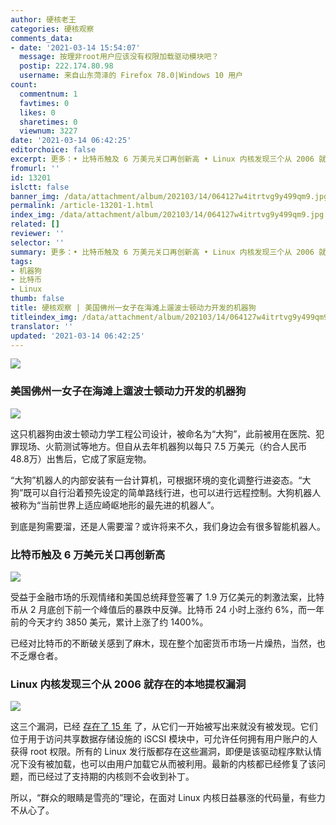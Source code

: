 ```yaml
---
author: 硬核老王
categories: 硬核观察
comments_data:
- date: '2021-03-14 15:54:07'
  message: 按理非root用户应该没有权限加载驱动模块吧？
  postip: 222.174.80.98
  username: 来自山东菏泽的 Firefox 78.0|Windows 10 用户
count:
  commentnum: 1
  favtimes: 0
  likes: 0
  sharetimes: 0
  viewnum: 3227
date: '2021-03-14 06:42:25'
editorchoice: false
excerpt: 更多：• 比特币触及 6 万美元关口再创新高 • Linux 内核发现三个从 2006 就存在的本地提权漏洞
fromurl: ''
id: 13201
islctt: false
banner_img: /data/attachment/album/202103/14/064127w4itrtvg9y499qm9.jpg
permalink: /article-13201-1.html
index_img: /data/attachment/album/202103/14/064127w4itrtvg9y499qm9.jpg
related: []
reviewer: ''
selector: ''
summary: 更多：• 比特币触及 6 万美元关口再创新高 • Linux 内核发现三个从 2006 就存在的本地提权漏洞
tags:
- 机器狗
- 比特币
- Linux
thumb: false
title: 硬核观察 | 美国佛州一女子在海滩上遛波士顿动力开发的机器狗
titleindex_img: /data/attachment/album/202103/14/064127w4itrtvg9y499qm9.jpg
translator: ''
updated: '2021-03-14 06:42:25'
---
```


![](/data/attachment/album/202103/14/064127w4itrtvg9y499qm9.jpg)


### 美国佛州一女子在海滩上遛波士顿动力开发的机器狗


![](/data/attachment/album/202103/14/064138sv0a0s0rl1tnabr5.jpg)


这只机器狗由波士顿动力学工程公司设计，被命名为“大狗”，此前被用在医院、犯罪现场、火箭测试等地方。但自从去年机器狗以每只 7.5 万美元（约合人民币 48.8万）出售后，它成了家庭宠物。


“大狗”机器人的内部安装有一台计算机，可根据环境的变化调整行进姿态。“大狗”既可以自行沿着预先设定的简单路线行进，也可以进行远程控制。大狗机器人被称为“当前世界上适应崎岖地形的最先进的机器人”。


到底是狗需要溜，还是人需要溜？或许将来不久，我们身边会有很多智能机器人。


### 比特币触及 6 万美元关口再创新高


![](/data/attachment/album/202103/14/064159t94zwn6kwwrss9n9.jpg)


受益于金融市场的乐观情绪和美国总统拜登签署了 1.9 万亿美元的刺激法案，比特币从 2 月底创下前一个峰值后的暴跌中反弹。比特币 24 小时上涨约 6%，而一年前的今天才约 3850 美元，累计上涨了约 1400%。


已经对比特币的不断破关感到了麻木，现在整个加密货币市场一片燥热，当然，也不乏爆仓者。


### Linux 内核发现三个从 2006 就存在的本地提权漏洞


![](/data/attachment/album/202103/14/064213ykqpbae4dk0iw5qd.jpg)


这三个漏洞，已经 [存在了 15 年](https://blog.grimm-co.com/2021/03/new-old-bugs-in-linux-kernel.html) 了，从它们一开始被写出来就没有被发现。它们位于用于访问共享数据存储设施的 iSCSI 模块中，可允许任何拥有用户账户的人获得 root 权限。所有的 Linux 发行版都存在这些漏洞，即便是该驱动程序默认情况下没有被加载，也可以由用户加载它从而被利用。最新的内核都已经修复了该问题，而已经过了支持期的内核则不会收到补丁。


所以，“群众的眼睛是雪亮的”理论，在面对 Linux 内核日益暴涨的代码量，有些力不从心了。
